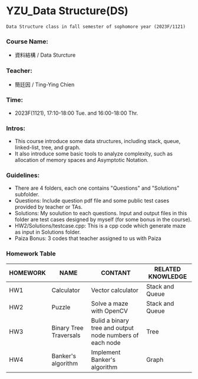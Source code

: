# YZU_Data Structure(DS)
```
Data Structure class in fall semester of sophomore year (2023F/1121)
```

### Course Name:
- 資料結構 / Data Sturcture

### Teacher:
- 簡廷因 / Ting-Ying Chien

### Time:
- 2023F(1121), 17:10-18:00 Tue. and 16:00-18:00 Thr.

### Intros:
- This course introduce some data structures, including stack, queue, linked-list, tree, and graph.
- It also introduce some basic tools to analyze complexity, such as allocation of memory spaces and Asymptotic Notation.

### Guidelines:
- There are 4 folders, each one contains "Questions" and "Solutions" subfolder.
- Questions: Include question pdf file and some public test cases provided by teacher or TAs.
- Solutions: My soulution to each questions. Input and output files in this folder are test cases designed by myself (for some bonus in the course).
- HW2/Solutions/testcase.cpp: This is a cpp code which generate maze as input in Solutions folder.
- Paiza Bonus: 3 codes that teacher assigned to us with Paiza

### Homework Table
| HOMEWORK | NAME | CONTANT | RELATED KNOWLEDGE |
|--|--|--|--|
|HW1|Calculator|Vector calculator|Stack and Queue|
|HW2|Puzzle|Solve a maze with OpenCV|Stack and Queue|
|HW3|Binary Tree Traversals|Bulid a binary tree and output node numbers of each node|Tree|
|HW4|Banker's algorithm|Implement Banker's algorithm|Graph|
